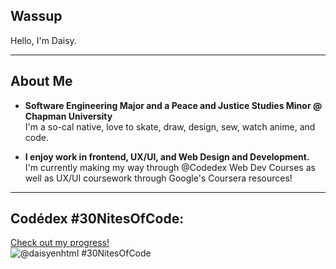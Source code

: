 ## Wassup  

Hello, I'm Daisy.

---

## About Me

- **Software Engineering Major and a Peace and Justice Studies Minor @ Chapman University**  
  I'm a so-cal native, love to skate, draw, design, sew, watch anime, and code. 

- **I enjoy work in frontend, UX/UI, and Web Design and Development.**  
  I'm currently making my way through @Codedex Web Dev Courses as well as UX/UI coursework through Google's Coursera resources!

---

## Codédex #30NitesOfCode:
[Check out my progress!](https://www.codedex.io/@daisyenhtml/30-nites-of-code)  
![@daisyenhtml #30NitesOfCode](https://www.codedex.io/api/petStatus?user=daisyenhtml)
